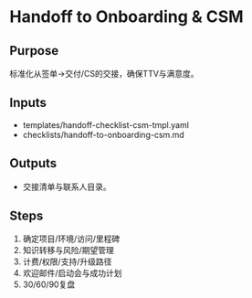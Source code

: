 # Handoff to Onboarding & CSM

## Purpose

标准化从签单→交付/CS的交接，确保TTV与满意度。

## Inputs

- templates/handoff-checklist-csm-tmpl.yaml
- checklists/handoff-to-onboarding-csm.md

## Outputs

- 交接清单与联系人目录。

## Steps

1. 确定项目/环境/访问/里程碑
2. 知识转移与风险/期望管理
3. 计费/权限/支持/升级路径
4. 欢迎邮件/启动会与成功计划
5. 30/60/90复盘
